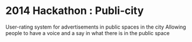 2014 Hackathon : Publi-city
===============
User-rating system for advertisements in public spaces in the city
Allowing people to have a voice and a say in what there is in the public space

